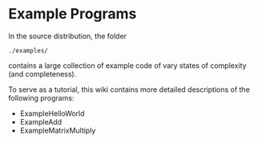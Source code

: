 # Example Programs #

In the source distribution, the folder
```
./examples/
```
contains a large collection of example code of vary states of complexity (and completeness).

To serve as a tutorial, this wiki contains more detailed descriptions of the following programs:
  * ExampleHelloWorld
  * ExampleAdd
  * ExampleMatrixMultiply